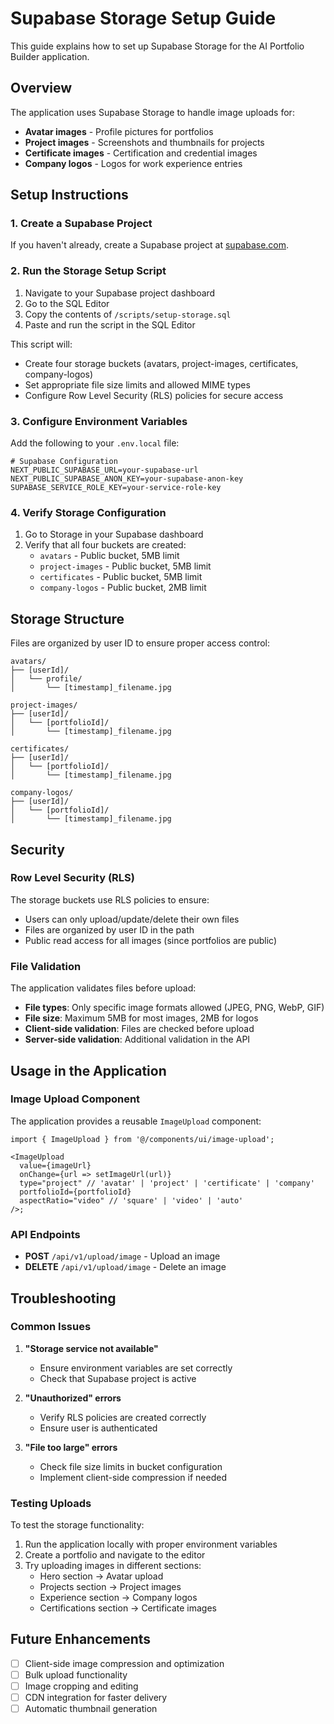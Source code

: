 # Supabase Storage Setup Guide

This guide explains how to set up Supabase Storage for the AI Portfolio Builder application.

## Overview

The application uses Supabase Storage to handle image uploads for:

- **Avatar images** - Profile pictures for portfolios
- **Project images** - Screenshots and thumbnails for projects
- **Certificate images** - Certification and credential images
- **Company logos** - Logos for work experience entries

## Setup Instructions

### 1. Create a Supabase Project

If you haven't already, create a Supabase project at [supabase.com](https://supabase.com).

### 2. Run the Storage Setup Script

1. Navigate to your Supabase project dashboard
2. Go to the SQL Editor
3. Copy the contents of `/scripts/setup-storage.sql`
4. Paste and run the script in the SQL Editor

This script will:

- Create four storage buckets (avatars, project-images, certificates, company-logos)
- Set appropriate file size limits and allowed MIME types
- Configure Row Level Security (RLS) policies for secure access

### 3. Configure Environment Variables

Add the following to your `.env.local` file:

```env
# Supabase Configuration
NEXT_PUBLIC_SUPABASE_URL=your-supabase-url
NEXT_PUBLIC_SUPABASE_ANON_KEY=your-supabase-anon-key
SUPABASE_SERVICE_ROLE_KEY=your-service-role-key
```

### 4. Verify Storage Configuration

1. Go to Storage in your Supabase dashboard
2. Verify that all four buckets are created:
   - `avatars` - Public bucket, 5MB limit
   - `project-images` - Public bucket, 5MB limit
   - `certificates` - Public bucket, 5MB limit
   - `company-logos` - Public bucket, 2MB limit

## Storage Structure

Files are organized by user ID to ensure proper access control:

```
avatars/
├── [userId]/
│   └── profile/
│       └── [timestamp]_filename.jpg

project-images/
├── [userId]/
│   └── [portfolioId]/
│       └── [timestamp]_filename.jpg

certificates/
├── [userId]/
│   └── [portfolioId]/
│       └── [timestamp]_filename.jpg

company-logos/
├── [userId]/
│   └── [portfolioId]/
│       └── [timestamp]_filename.jpg
```

## Security

### Row Level Security (RLS)

The storage buckets use RLS policies to ensure:

- Users can only upload/update/delete their own files
- Files are organized by user ID in the path
- Public read access for all images (since portfolios are public)

### File Validation

The application validates files before upload:

- **File types**: Only specific image formats allowed (JPEG, PNG, WebP, GIF)
- **File size**: Maximum 5MB for most images, 2MB for logos
- **Client-side validation**: Files are checked before upload
- **Server-side validation**: Additional validation in the API

## Usage in the Application

### Image Upload Component

The application provides a reusable `ImageUpload` component:

```tsx
import { ImageUpload } from '@/components/ui/image-upload';

<ImageUpload
  value={imageUrl}
  onChange={url => setImageUrl(url)}
  type="project" // 'avatar' | 'project' | 'certificate' | 'company'
  portfolioId={portfolioId}
  aspectRatio="video" // 'square' | 'video' | 'auto'
/>;
```

### API Endpoints

- **POST** `/api/v1/upload/image` - Upload an image
- **DELETE** `/api/v1/upload/image` - Delete an image

## Troubleshooting

### Common Issues

1. **"Storage service not available"**

   - Ensure environment variables are set correctly
   - Check that Supabase project is active

2. **"Unauthorized" errors**

   - Verify RLS policies are created correctly
   - Ensure user is authenticated

3. **"File too large" errors**
   - Check file size limits in bucket configuration
   - Implement client-side compression if needed

### Testing Uploads

To test the storage functionality:

1. Run the application locally with proper environment variables
2. Create a portfolio and navigate to the editor
3. Try uploading images in different sections:
   - Hero section → Avatar upload
   - Projects section → Project images
   - Experience section → Company logos
   - Certifications section → Certificate images

## Future Enhancements

- [ ] Client-side image compression and optimization
- [ ] Bulk upload functionality
- [ ] Image cropping and editing
- [ ] CDN integration for faster delivery
- [ ] Automatic thumbnail generation
